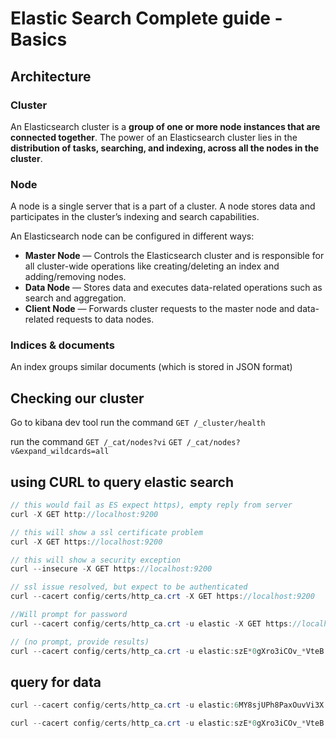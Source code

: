 # Elastic Search Complete guide - Basics

## Architecture

### Cluster

An Elasticsearch cluster is a **group of one or more node instances that are connected together**. The power of an Elasticsearch cluster lies in the **distribution of tasks, searching, and indexing, across all the nodes in the cluster**.

### Node

A node is a single server that is a part of a cluster. A node stores data and participates in the cluster’s indexing and search capabilities.

An Elasticsearch node can be configured in different ways:

* **Master Node** — Controls the Elasticsearch cluster and is responsible for all cluster-wide operations like creating/deleting an index and adding/removing nodes.
* **Data Node** — Stores data and executes data-related operations such as search and aggregation.
* **Client Node** — Forwards cluster requests to the master node and data-related requests to data nodes.

### Indices & documents

An index groups similar documents (which is stored in JSON format)

## Checking our cluster

Go to kibana dev tool
run the command `GET /_cluster/health`

run the command
`GET /_cat/nodes?vi`
`GET /_cat/nodes?v&expand_wildcards=all`

## using CURL to query elastic search

```c#
// this would fail as ES expect https), empty reply from server
curl -X GET http://localhost:9200

// this will show a ssl certificate problem
curl -X GET https://localhost:9200

// this will show a security exception
curl --insecure -X GET https://localhost:9200

// ssl issue resolved, but expect to be authenticated
curl --cacert config/certs/http_ca.crt -X GET https://localhost:9200

//Will prompt for password
curl --cacert config/certs/http_ca.crt -u elastic -X GET https://localhost:9200

// (no prompt, provide results)
curl --cacert config/certs/http_ca.crt -u elastic:szE*0gXro3iCOv_*VteB -X GET https://localhost:9200
```

## query for data

```c#
curl --cacert config/certs/http_ca.crt -u elastic:6MY8sjUPh8PaxOuvVi3X -X GET -H "Content-Type:application/json"<https://localhost:9200/products/_search> -d '{ "query": { "match_all": {} } }'

curl --cacert config/certs/http_ca.crt -u elastic:szE*0gXro3iCOv_*VteB -X GET -H "Content-Type:application/json"<https://localhost:9200/products/_search> -d '{ "query": { "match_all": {} } }'

```